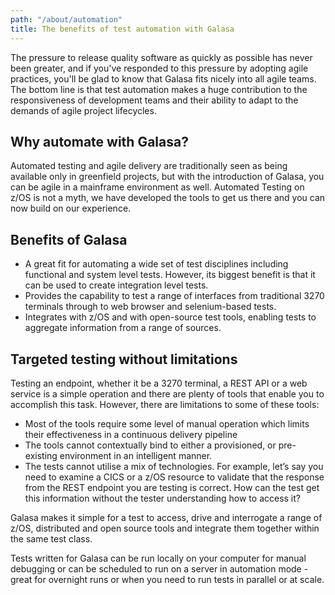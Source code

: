 ```yaml
---
path: "/about/automation"
title: The benefits of test automation with Galasa
---
```


The pressure to release quality software as quickly as possible has never been greater, and if you've responded to this pressure by adopting agile practices, you'll be glad to know that Galasa fits nicely into all agile teams. The bottom line is that test automation makes a huge contribution to the responsiveness of development teams and their ability to adapt to the demands of agile project lifecycles. 

## Why automate with Galasa?
Automated testing and agile delivery are traditionally seen as being available only in greenfield projects, but with the introduction of Galasa, you can be agile in a mainframe environment as well. Automated Testing on z/OS is not a myth, we have developed the tools to get us there and you can now build on our experience.

## Benefits of Galasa
- A great fit for automating a wide set of test disciplines including functional and system level tests. However, its biggest benefit is that it can be used to create integration level tests.
- Provides the capability to test a range of interfaces from traditional 3270 terminals through to web browser and selenium-based tests.  
- Integrates with z/OS and with open-source test tools, enabling tests to aggregate information from a range of sources.


## Targeted testing without limitations
Testing an endpoint, whether it be a 3270 terminal, a REST API or a web service is a simple operation and there are plenty of tools 
that enable you to accomplish this task.  However, there are  limitations to some of these tools:

-	Most of the tools require some level of manual operation which limits their effectiveness in a continuous delivery pipeline
-	The tools cannot contextually bind to either a provisioned, or pre-existing environment in an intelligent manner.
-	The tests cannot utilise a mix of technologies.  For example, let’s say you need to examine a CICS or a z/OS resource to validate that the response from the REST endpoint you are testing is correct.  How can the test get this information without the tester understanding how to access it?

Galasa makes it simple for a test to access, drive and interrogate a range of z/OS, distributed and open source tools and integrate them together within the same test class.

Tests written for Galasa can be run locally on your computer for manual debugging or can be scheduled to run on a server in automation mode - great for overnight runs or when you need to run tests in parallel or at scale. 


